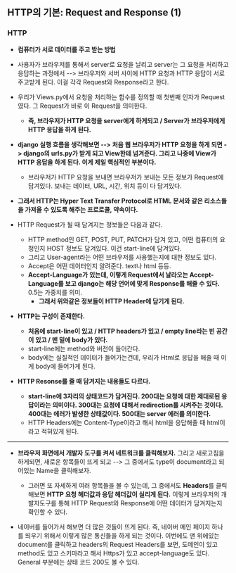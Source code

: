 ## HTTP의 기본: Request and Response (1)


### HTTP
- **컴퓨터가 서로 데이터를 주고 받는 방법**
- 사용자가 브라우저를 통해서 server로 요청을 날리고 server는 그 요청을 처리하고 응답하는 과정에서 --> 브라우저와 서버 사이에 HTTP 요청과 HTTP 응답이 서로 주고받게 된다. 이걸 각각 Request와 Response라고 한다.
- 우리가 Views.py에서 요청을 처리하는 함수를 정의할 때 첫번째 인자가 Request였다. 그 Request가 바로 이 Request을 의미한다.
  - **즉, 브라우저가 HTTP 요청을 server에게 하게되고 / Server가 브라우저에게 HTTP 응답을 하게 된다.**

- **django 실행 흐름을 생각해보면 --> 처음 웹 브라우저가 HTTP 요청을 하게 되면 -> django의 urls.py가 받게 되고 View한테 넘겨준다. 그리고 나중에 View가 HTTP 응답을 하게 된다. 이게 제일 핵심적인 부분이다.**
  - 브라우저가 HTTP 요청을 보내면 브라우저가 보내는 모든 정보가 Request에 담겨있다. 보내는 데이터, URL, 시간, 위치 등이 다 담겨있다. 

- **그래서 HTTP는 Hyper Text Transfer Protocol로 HTML 문서와 같은 리소스들을 가져올 수 있도록 해주는 프로로콜, 약속이다.**
- HTTP Request가 될 때 담겨지는 정보들은 다음과 같다.
  - HTTP method인 GET, POST, PUT, PATCH가 담겨 있고, 어떤 컴퓨터의 요청인지 HOST 정보도 담겨있다. 이건 start-line에 담겨있다.
  - 그리고 User-agent라는 어떤 브라우저를 사용했는지에 대한 정보도 있다.
  - Accept은 어떤 데이터인지 알려준다. text나 html 등등.
  - **Accept-Language가 있는데, 이렇게 Request에서 날라오는 Accept-Language를 보고 django는 해당 언어에 맞게 Response를 해줄 수 있다.** 0.5는 가중치를 의미.
    - **그래서 위와같은 정보들이 HTTP Header에 담기게 된다.**

- **HTTP는 구성이 존재한다.**
  - **처음에 start-line이 있고 / HTTP headers가 있고 / empty line라는 빈 공간이 있고 / 맨 밑에 body가 있다.**
  - start-line에는 method와 버전이 들어간다. 
  - body에는 실질적인 데이터가 들어가는건데, 우리가 Html로 응답을 해줄 때 이게 body에 들어가게 된다.

- **HTTP Resonse를 줄 때 담겨지는 내용들도 다르다.**
  - **start-line에 3자리의 상태코드가 담겨진다. 200대는 요청에 대한 제대로된 응답이라는 의미이다. 300대는 요청에 대해서 redirection를 시켜주는 것이다. 400대는 에러가 발생한 상태값이다. 
    500대는 server 에러를 의미한다.**
  - HTTP Headers에는 Content-Type이라고 해서 html을 응답해줄 때 html이라고 적혀있게 된다.

* * *
- **브라우저 화면에서 개발자 도구를 켜서 네트워크를 클릭해보자.** 그리고 새로고침을 하게되면, 새로운 항목들이 뜨게 되고 --> 그 중에서도 type이 document라고 되어있는 Name을 클릭해보자.
  - 그러면 또 자세하게 여러 항목들을 볼 수 있는데, 그 중에서도 **Headers**를 클릭해보면 **HTTP 요청 헤더값과 응답 헤더값이 실리게 된다.** 이렇게 브라우저의 개발자도구를 통해 HTTP Request와
    Response에 어떤 데이터가 담겨지는지 확인할 수 있다.
    
- 네이버를 들어가서 해보면 더 많은 것들이 뜨게 된다. 즉, 네이버 메인 페이지 하나를 띄우기 위해서 이렇게 많은 통신들을 하게 되는 것이다. 이번에도 맨 위에있는 document를 클릭하고 headers의 
  Request Headers를 보면, 도메인이 있고 method도 있고 스키마라고 해서 Https가 있고 accept-language도 있다. General 부분에는 상태 코드 200도 볼 수 있다.
